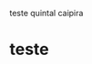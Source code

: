<head>
  <link rel="manifest" href='/teste/manifest10.json' />
 </head>

teste quintal caipira
# teste
